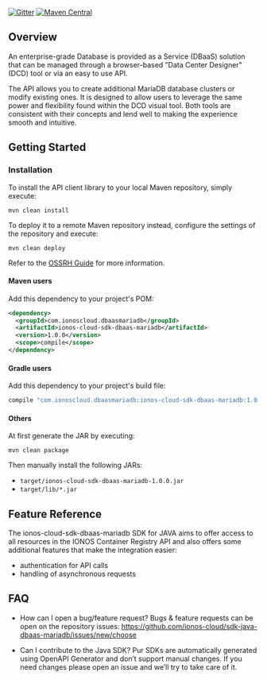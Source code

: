 [![Gitter](https://img.shields.io/gitter/room/ionos-cloud/sdk-general)](https://gitter.im/ionos-cloud/sdk-general)
[![Maven Central](https://maven-badges.herokuapp.com/maven-central/com.ionoscloud/ionos-cloud-sdk/badge.svg?style=plastic)](https://mvnrepository.com/artifact/com.ionoscloud/ionos-cloud-sdk)

## Overview

An enterprise-grade Database is provided as a Service (DBaaS) solution that
can be managed through a browser-based \"Data Center Designer\" (DCD) tool or
via an easy to use API.

The API allows you to create additional MariaDB database clusters or modify existing
ones. It is designed to allow users to leverage the same power and
flexibility found within the DCD visual tool. Both tools are consistent with
their concepts and lend well to making the experience smooth and intuitive.


## Getting Started

### Installation

To install the API client library to your local Maven repository, simply execute:

```shell
mvn clean install
```

To deploy it to a remote Maven repository instead, configure the settings of the repository and execute:

```shell
mvn clean deploy
```

Refer to the [OSSRH Guide](http://central.sonatype.org/pages/ossrh-guide.html) for more information.

#### Maven users

Add this dependency to your project's POM:

```xml
<dependency>
  <groupId>com.ionoscloud.dbaasmariadb</groupId>
  <artifactId>ionos-cloud-sdk-dbaas-mariadb</artifactId>
  <version>1.0.0</version>
  <scope>compile</scope>
</dependency>
```

#### Gradle users

Add this dependency to your project's build file:

```groovy
compile "com.ionoscloud.dbaasmariadb:ionos-cloud-sdk-dbaas-mariadb:1.0.0"
```

#### Others

At first generate the JAR by executing:

```shell
mvn clean package
```

Then manually install the following JARs:

* `target/ionos-cloud-sdk-dbaas-mariadb-1.0.0.jar`
* `target/lib/*.jar`

## Feature Reference

The ionos-cloud-sdk-dbaas-mariadb SDK for JAVA aims to offer access to all resources in the IONOS Container Registry API and also offers some additional features that make the integration easier:
 - authentication for API calls
 - handling of asynchronous requests

## FAQ

 - How can I open a bug/feature request?
	Bugs & feature requests can be open on the repository issues: https://github.com/ionos-cloud/sdk-java-dbaas-mariadb/issues/new/choose

 - Can I contribute to the Java SDK?
    Pur SDKs are automatically generated using OpenAPI Generator and don’t support manual changes. If you need changes please open an issue and we’ll try to take care of it.
